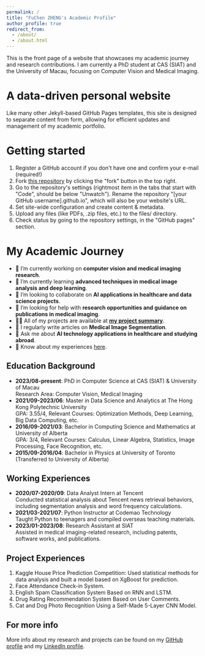 ```yaml
---
permalink: /
title: "FuChen ZHENG's Academic Profile"
author_profile: true
redirect_from: 
  - /about/
  - /about.html
---
```


This is the front page of a website that showcases my academic journey and research contributions. I am currently a PhD student at CAS (SIAT) and the University of Macau, focusing on Computer Vision and Medical Imaging.

A data-driven personal website
======
Like many other Jekyll-based GitHub Pages templates, this site is designed to separate content from form, allowing for efficient updates and management of my academic portfolio.

Getting started
======
1. Register a GitHub account if you don't have one and confirm your e-mail (required!)
1. Fork [this repository](https://github.com/academicpages/academicpages.github.io) by clicking the "fork" button in the top right.
1. Go to the repository's settings (rightmost item in the tabs that start with "Code", should be below "Unwatch"). Rename the repository "[your GitHub username].github.io", which will also be your website's URL.
1. Set site-wide configuration and create content & metadata.
1. Upload any files (like PDFs, .zip files, etc.) to the files/ directory.
1. Check status by going to the repository settings, in the "GitHub pages" section.

My Academic Journey
======
- 🔭 I’m currently working on **computer vision and medical imaging research**.
- 🌱 I’m currently learning **advanced techniques in medical image analysis and deep learning**.
- 👯 I’m looking to collaborate on **AI applications in healthcare and data science projects**.
- 🤝 I’m looking for help with **research opportunities and guidance on publications in medical imaging**.
- 👨‍💻 All of my projects are available at **[my project summary](https://www.yuque.com/docs/share/5c3ef2a1-cdca-4cd9-8def-aeafb2810c3a?#)**.
- 📝 I regularly write articles on **Medical Image Segmentation**.
- 💬 Ask me about **AI technology applications in healthcare and studying abroad**.
- 📄 Know about my experiences [here](https://maimai.cn/profile/detail?dstu=236066636).

Education Background
------
- **2023/08-present**: PhD in Computer Science at CAS (SIAT) & University of Macau  
  Research Area: Computer Vision, Medical Imaging
- **2021/09-2023/06**: Master in Data Science and Analytics at The Hong Kong Polytechnic University  
  GPA: 3.55/4, Relevant Courses: Optimization Methods, Deep Learning, Big Data Computing, etc.
- **2016/09-2021/03**: Bachelor in Computing Science and Mathematics at University of Alberta  
  GPA: 3/4, Relevant Courses: Calculus, Linear Algebra, Statistics, Image Processing, Face Recognition, etc.
- **2015/09-2016/04**: Bachelor in Physics at University of Toronto (Transferred to University of Alberta)

Working Experiences
------
- **2020/07-2020/09**: Data Analyst Intern at Tencent  
  Conducted statistical analysis about Tencent news retrieval behaviors, including segmentation analysis and word frequency calculations.
- **2021/03-2021/07**: Python Instructor at Codemao Technology  
  Taught Python to teenagers and compiled overseas teaching materials.
- **2023/01-2023/08**: Research Assistant at SIAT  
  Assisted in medical imaging-related research, including patents, software works, and publications.

Project Experiences
------
1. Kaggle House Price Prediction Competition: Used statistical methods for data analysis and built a model based on XgBoost for prediction.
2. Face Attendance Check-in System.
3. English Spam Classification System Based on RNN and LSTM.
4. Drug Rating Recommendation System Based on User Comments.
5. Cat and Dog Photo Recognition Using a Self-Made 5-Layer CNN Model.

For more info
------
More info about my research and projects can be found on my [GitHub profile](https://github.com/your-github-username) and my [LinkedIn profile](https://www.linkedin.com/in/your-linkedin-username).

